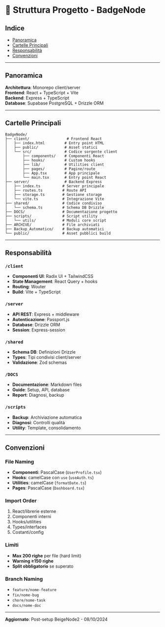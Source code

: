 # 📁 Struttura Progetto - BadgeNode

## Indice

- [Panoramica](#panoramica)
- [Cartelle Principali](#cartelle-principali)
- [Responsabilità](#responsabilità)
- [Convenzioni](#convenzioni)

---

## Panoramica

**Architettura**: Monorepo client/server  
**Frontend**: React + TypeScript + Vite  
**Backend**: Express + TypeScript  
**Database**: Supabase PostgreSQL + Drizzle ORM

---

## Cartelle Principali

```
BadgeNode/
├── client/                 # Frontend React
│   ├── index.html         # Entry point HTML
│   ├── public/            # Asset statici
│   └── src/               # Codice sorgente client
│       ├── components/    # Componenti React
│       ├── hooks/         # Custom hooks
│       ├── lib/           # Utilities client
│       ├── pages/         # Pagine/route
│       ├── App.tsx        # App principale
│       └── main.tsx       # Entry point React
├── server/                # Backend Express
│   ├── index.ts          # Server principale
│   ├── routes.ts         # Route API
│   ├── storage.ts        # Gestione storage
│   └── vite.ts           # Integrazione Vite
├── shared/               # Codice condiviso
│   └── schema.ts         # Schema DB Drizzle
├── DOCS/                 # Documentazione progetto
├── scripts/              # Script utility
│   └── utils/            # Moduli core script
├── ARCHIVE/              # File archiviati
├── Backup_Automatico/    # Backup automatici
└── public/               # Asset pubblici build
```

---

## Responsabilità

### `/client`

- **Componenti UI**: Radix UI + TailwindCSS
- **State Management**: React Query + hooks
- **Routing**: Wouter
- **Build**: Vite + TypeScript

### `/server`

- **API REST**: Express + middleware
- **Autenticazione**: Passport.js
- **Database**: Drizzle ORM
- **Session**: Express-session

### `/shared`

- **Schema DB**: Definizioni Drizzle
- **Types**: Tipi condivisi client/server
- **Validazione**: Zod schemas

### `/DOCS`

- **Documentazione**: Markdown files
- **Guide**: Setup, API, database
- **Report**: Diagnosi, backup

### `/scripts`

- **Backup**: Archiviazione automatica
- **Diagnosi**: Controlli qualità
- **Utility**: Template, consolidamento

---

## Convenzioni

### File Naming

- **Componenti**: PascalCase (`UserProfile.tsx`)
- **Hooks**: camelCase con `use` (`useAuth.ts`)
- **Utilities**: camelCase (`formatDate.ts`)
- **Pages**: PascalCase (`Dashboard.tsx`)

### Import Order

1. React/librerie esterne
2. Componenti interni
3. Hooks/utilities
4. Types/interfaces
5. Costanti/config

### Limiti

- **Max 200 righe** per file (hard limit)
- **Warning ≥150 righe**
- **Split obbligatorio** se superato

### Branch Naming

- `feature/nome-feature`
- `fix/nome-bug`
- `chore/nome-task`
- `docs/nome-doc`

---

**Aggiornato**: Post-setup BeigeNode2 - 08/10/2024
